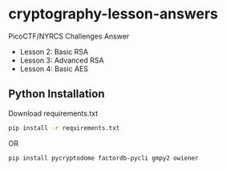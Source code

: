 # cryptography-lesson-answers

PicoCTF/NYRCS Challenges Answer

- Lesson 2: Basic RSA
- Lesson 3: Advanced RSA
- Lesson 4: Basic AES

## Python Installation
Download requirements.txt
``` bash
pip install -r requirements.txt
```

OR 

``` bash
pip install pycryptodome factordb-pycli gmpy2 owiener
```